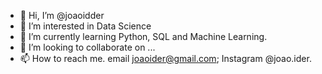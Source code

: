 - 👋 Hi, I’m @joaoidder
- 👀 I’m interested in Data Science
- 🌱 I’m currently learning Python, SQL and Machine Learning.
- 💞️ I’m looking to collaborate on ...
- 📫 How to reach me. email joaoider@gmail.com; Instagram @joao.ider.
 
<!---
joaoidder/joaoidder is a ✨ special ✨ repository because its `README.md` (this file) appears on your GitHub profile.
You can click the Preview link to take a look at your changes.
--->
